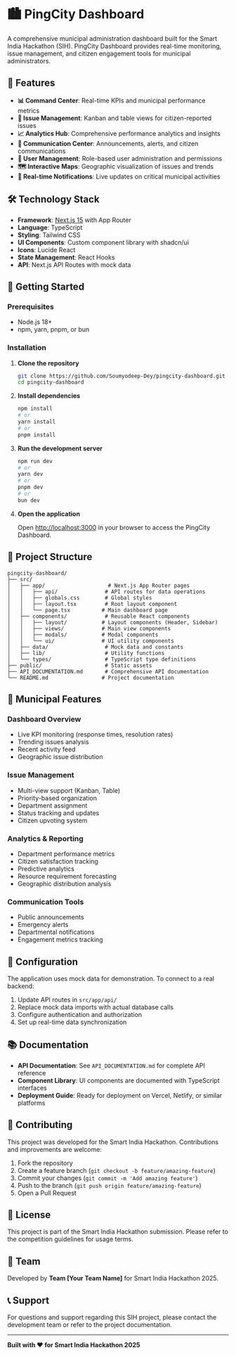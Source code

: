 # 🏙️ PingCity Dashboard

A comprehensive municipal administration dashboard built for the Smart India Hackathon (SIH). PingCity Dashboard provides real-time monitoring, issue management, and citizen engagement tools for municipal administrators.

## 🚀 Features

- **📊 Command Center**: Real-time KPIs and municipal performance metrics
- **🎯 Issue Management**: Kanban and table views for citizen-reported issues
- **📈 Analytics Hub**: Comprehensive performance analytics and insights
- **📢 Communication Center**: Announcements, alerts, and citizen communications
- **👥 User Management**: Role-based user administration and permissions
- **🗺️ Interactive Maps**: Geographic visualization of issues and trends
- **🔔 Real-time Notifications**: Live updates on critical municipal activities

## 🛠️ Technology Stack

- **Framework**: [Next.js 15](https://nextjs.org) with App Router
- **Language**: TypeScript
- **Styling**: Tailwind CSS
- **UI Components**: Custom component library with shadcn/ui
- **Icons**: Lucide React
- **State Management**: React Hooks
- **API**: Next.js API Routes with mock data

## 🚀 Getting Started

### Prerequisites

- Node.js 18+ 
- npm, yarn, pnpm, or bun

### Installation

1. **Clone the repository**
   ```bash
   git clone https://github.com/Soumyodeep-Dey/pingcity-dashboard.git
   cd pingcity-dashboard
   ```

2. **Install dependencies**
   ```bash
   npm install
   # or
   yarn install
   # or
   pnpm install
   ```

3. **Run the development server**
   ```bash
   npm run dev
   # or
   yarn dev
   # or
   pnpm dev
   # or
   bun dev
   ```

4. **Open the application**
   
   Open [http://localhost:3000](http://localhost:3000) in your browser to access the PingCity Dashboard.

## 📁 Project Structure

```
pingcity-dashboard/
├── src/
│   ├── app/                    # Next.js App Router pages
│   │   ├── api/               # API routes for data operations
│   │   ├── globals.css        # Global styles
│   │   ├── layout.tsx         # Root layout component
│   │   └── page.tsx          # Main dashboard page
│   ├── components/            # Reusable React components
│   │   ├── layout/           # Layout components (Header, Sidebar)
│   │   ├── views/            # Main view components
│   │   ├── modals/           # Modal components
│   │   └── ui/               # UI utility components
│   ├── data/                  # Mock data and constants
│   ├── lib/                   # Utility functions
│   └── types/                 # TypeScript type definitions
├── public/                    # Static assets
├── API_DOCUMENTATION.md       # Comprehensive API documentation
└── README.md                 # Project documentation
```

## 🎯 Municipal Features

### Dashboard Overview
- Live KPI monitoring (response times, resolution rates)
- Trending issues analysis
- Recent activity feed
- Geographic issue distribution

### Issue Management
- Multi-view support (Kanban, Table)
- Priority-based organization
- Department assignment
- Status tracking and updates
- Citizen upvoting system

### Analytics & Reporting
- Department performance metrics
- Citizen satisfaction tracking
- Predictive analytics
- Resource requirement forecasting
- Geographic distribution analysis

### Communication Tools
- Public announcements
- Emergency alerts
- Departmental notifications
- Engagement metrics tracking

## 🔧 Configuration

The application uses mock data for demonstration. To connect to a real backend:

1. Update API routes in `src/app/api/`
2. Replace mock data imports with actual database calls
3. Configure authentication and authorization
4. Set up real-time data synchronization

## 📚 Documentation

- **API Documentation**: See `API_DOCUMENTATION.md` for complete API reference
- **Component Library**: UI components are documented with TypeScript interfaces
- **Deployment Guide**: Ready for deployment on Vercel, Netlify, or similar platforms

## 🤝 Contributing

This project was developed for the Smart India Hackathon. Contributions and improvements are welcome:

1. Fork the repository
2. Create a feature branch (`git checkout -b feature/amazing-feature`)
3. Commit your changes (`git commit -m 'Add amazing feature'`)
4. Push to the branch (`git push origin feature/amazing-feature`)
5. Open a Pull Request

## 📄 License

This project is part of the Smart India Hackathon submission. Please refer to the competition guidelines for usage terms.

## 👥 Team

Developed by **Team [Your Team Name]** for Smart India Hackathon 2025.

## 📞 Support

For questions and support regarding this SIH project, please contact the development team or refer to the project documentation.

---

**Built with ❤️ for Smart India Hackathon 2025**

